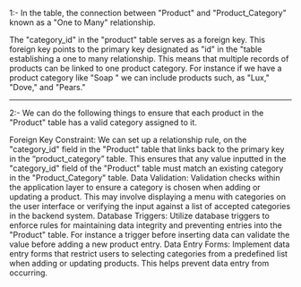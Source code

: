 <!-- Answer of question no. 1 -->

1:-
In the table, the connection between "Product" and "Product_Category" known as a "One to Many" relationship.

The "category_id" in the "product" table serves as a foreign key. This foreign key points to the primary key designated as "id" in the "table establishing a one to many relationship. This means that multiple records of products can be linked to one product category.
For instance if we have a product category like "Soap " we can include products such, as "Lux," "Dove," and "Pears."





***************************************************************************************************************************************************


<!-- Answer of question no. 2 -->



2:-
We can do the following things to ensure that each product in the "Product" table has a valid category assigned to it.

Foreign Key Constraint:  We can set up a relationship rule, on the "category_id" field in the "Product" table that links back to the primary key in the “product_category” table. This ensures that any value inputted in the "category_id" field of the "Product" table must match an existing category in the "Product_Category" table.
Data Validation:  Validation checks within the application layer to ensure a category is chosen when adding or updating a product. This may involve displaying a menu with categories on the user interface or verifying the input against a list of accepted categories in the backend system.
Database Triggers: Utilize database triggers to enforce rules for maintaining data integrity and preventing entries into the "Product" table. For instance a trigger before inserting data can validate the value before adding a new product entry.
Data Entry Forms: Implement data entry forms that restrict users to selecting categories from a predefined list when adding or updating products. This helps prevent data entry from occurring.
